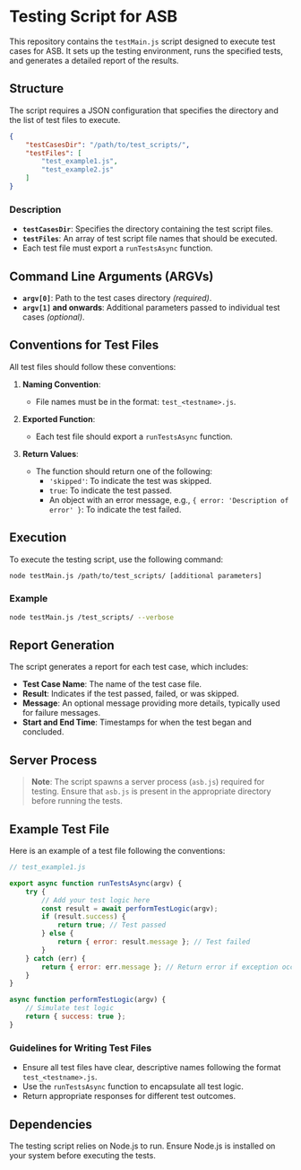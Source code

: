 
# Testing Script for ASB

This repository contains the `testMain.js` script designed to execute test cases for ASB. It sets up the testing environment, runs the specified tests, and generates a detailed report of the results.

## Structure

The script requires a JSON configuration that specifies the directory and the list of test files to execute.

```json
{
    "testCasesDir": "/path/to/test_scripts/",
    "testFiles": [
        "test_example1.js",
        "test_example2.js"
    ]
}
```

### Description

- **`testCasesDir`**: Specifies the directory containing the test script files.
- **`testFiles`**: An array of test script file names that should be executed.
- Each test file must export a `runTestsAsync` function.

## Command Line Arguments (ARGVs)

- **`argv[0]`**: Path to the test cases directory _(required)_.
- **`argv[1]` and onwards**: Additional parameters passed to individual test cases _(optional)_.

## Conventions for Test Files

All test files should follow these conventions:

1. **Naming Convention**:
   - File names must be in the format: `test_<testname>.js`.
   
2. **Exported Function**:
   - Each test file should export a `runTestsAsync` function.
   
3. **Return Values**:
   - The function should return one of the following:
     - `'skipped'`: To indicate the test was skipped.
     - `true`: To indicate the test passed.
     - An object with an error message, e.g., `{ error: 'Description of error' }`: To indicate the test failed.

## Execution

To execute the testing script, use the following command:

```bash
node testMain.js /path/to/test_scripts/ [additional parameters]
```

### Example

```bash
node testMain.js /test_scripts/ --verbose
```

## Report Generation

The script generates a report for each test case, which includes:

- **Test Case Name**: The name of the test case file.
- **Result**: Indicates if the test passed, failed, or was skipped.
- **Message**: An optional message providing more details, typically used for failure messages.
- **Start and End Time**: Timestamps for when the test began and concluded.

## Server Process

> **Note**: The script spawns a server process (`asb.js`) required for testing. Ensure that `asb.js` is present in the appropriate directory before running the tests.

## Example Test File

Here is an example of a test file following the conventions:

```javascript
// test_example1.js

export async function runTestsAsync(argv) {
    try {
        // Add your test logic here
        const result = await performTestLogic(argv);
        if (result.success) {
            return true; // Test passed
        } else {
            return { error: result.message }; // Test failed
        }
    } catch (err) {
        return { error: err.message }; // Return error if exception occurs
    }
}

async function performTestLogic(argv) {
    // Simulate test logic
    return { success: true };
}
```

### Guidelines for Writing Test Files

- Ensure all test files have clear, descriptive names following the format `test_<testname>.js`.
- Use the `runTestsAsync` function to encapsulate all test logic.
- Return appropriate responses for different test outcomes.

## Dependencies

The testing script relies on Node.js to run. Ensure Node.js is installed on your system before executing the tests.

